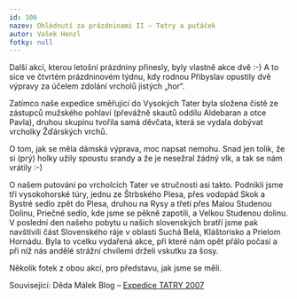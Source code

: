 ```yaml
---
id: 106
nazev: Ohlédnutí za prázdninami II – Tatry a puťáček
autor: Vašek Henzl
fotky: null
---
```

Další akcí, kterou letošní prázdniny přinesly, byly vlastně akce dvě :-) A to sice ve čtvrtém prázdninovém týdnu, kdy rodnou Přibyslav opustily dvě výpravy za účelem zdolání vrcholů jistých „hor“.</p><p>
Zatímco naše expedice směřující do Vysokých Tater byla složena čistě ze zástupců mužského pohlaví (převážně skautů oddílu Aldebaran a otce Pavla), druhou skupinu tvořila samá děvčata, která se vydala dobývat vrcholky Žďárských vrchů. </p><p>
O tom, jak se měla dámská výprava, moc napsat nemohu. Snad jen tolik, že si (prý) holky užily spoustu srandy a že je nesežral žádný vlk, a tak se nám vrátily :-)</p><p>
O našem putování po vrcholcích Tater ve stručnosti asi takto. Podnikli jsme tři vysokohorské túry, jednu ze Štrbského Plesa, přes vodopád Skok a Bystré sedlo zpět do Plesa,  druhou na Rysy a třetí přes Malou Studenou Dolinu, Priečné sedlo, kde jsme se pěkně zapotili, a Velkou Studenou dolinu. V poslední den našeho pobytu u našich slovenských bratří jsme pak navštívili část Slovenského ráje v oblasti Suchá Belá,  Kláštorisko a Prielom Hornádu. Byla to vcelku vydařená akce, při které nám opět přálo počasí a při níž nás andělé strážní chvílemi drželi vskutku za šosy.</p><p>
Několik fotek z obou akcí, pro představu, jak jsme se  měli.</p><p>
Související: Děda Málek Blog – <a href="http://dedamalek.blog.cz/0707/expedice-tatry-2007" >Expedice TATRY 2007</a></p>
